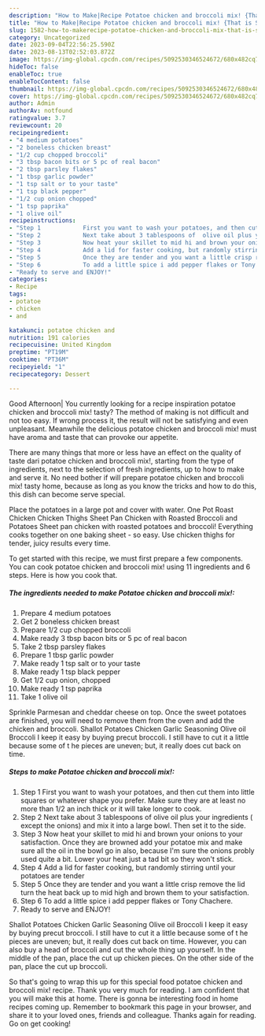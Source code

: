 ```yaml
---
description: "How to Make|Recipe Potatoe chicken and broccoli mix! {That is Simple"
title: "How to Make|Recipe Potatoe chicken and broccoli mix! {That is Simple"
slug: 1582-how-to-makerecipe-potatoe-chicken-and-broccoli-mix-that-is-simple
category: Uncategorized
date: 2023-09-04T22:56:25.590Z
date: 2023-08-13T02:52:03.872Z
image: https://img-global.cpcdn.com/recipes/5092530346524672/680x482cq70/potatoe-chicken-and-broccoli-mix-recipe-main-photo.jpg
hideToc: false
enableToc: true
enableTocContent: false
thumbnail: https://img-global.cpcdn.com/recipes/5092530346524672/680x482cq70/potatoe-chicken-and-broccoli-mix-recipe-main-photo.jpg
cover: https://img-global.cpcdn.com/recipes/5092530346524672/680x482cq70/potatoe-chicken-and-broccoli-mix-recipe-main-photo.jpg
author: Admin
authorAv: notfound
ratingvalue: 3.7
reviewcount: 20
recipeingredient:
- "4 medium potatoes"
- "2 boneless chicken breast"
- "1/2 cup chopped broccoli"
- "3 tbsp bacon bits or 5 pc of real bacon"
- "2 tbsp parsley flakes"
- "1 tbsp garlic powder"
- "1 tsp salt or to your taste"
- "1 tsp black pepper"
- "1/2 cup onion chopped"
- "1 tsp paprika"
- "1 olive oil"
recipeinstructions:
- "Step 1            First you want to wash your potatoes, and then cut them into little squares or whatever shape you prefer. Make sure they are at least no more than 1/2 an inch thick or it will take longer to cook."
- "Step 2            Next take about 3 tablespoons of  olive oil plus your ingredients ( except the onions) and mix it into a large bowl. Then set it to the side."
- "Step 3            Now heat your skillet to mid hi and brown your onions to your satisfaction. Once they are browned add your potatoe mix and make sure all the oil in the bowl go in also, because I&#39;m sure the onions probly used quite a bit. Lower your heat just a tad bit so they won&#39;t stick."
- "Step 4            Add a lid for faster cooking, but randomly stirring until your potatoes are tender"
- "Step 5            Once they are tender and you want a little crisp remove the lid turn the heat back up to mid high and brown them to your satisfaction."
- "Step 6            To add a little spice i add pepper flakes or Tony Chachere."
- "Ready to serve and ENJOY!"
categories:
- Recipe
tags:
- potatoe
- chicken
- and

katakunci: potatoe chicken and 
nutrition: 191 calories
recipecuisine: United Kingdom
preptime: "PT19M"
cooktime: "PT36M"
recipeyield: "1"
recipecategory: Dessert

---
```



Good Afternoon| You currently looking for a recipe inspiration potatoe chicken and broccoli mix! tasty? The method of making is not difficult and not too easy. If wrong process it, the result will not be satisfying and even unpleasant. Meanwhile the delicious potatoe chicken and broccoli mix! must have aroma and taste that can provoke our appetite.






There are many things that more or less have an effect on the quality of taste dari potatoe chicken and broccoli mix!, starting from the type of ingredients, next to the selection of fresh ingredients, up to how to make and serve it. No need bother if will prepare potatoe chicken and broccoli mix! tasty home, because as long as you know the tricks and how to do this, this dish can become serve  special.


Place the potatoes in a large pot and cover with water. One Pot Roast Chicken Chicken Thighs Sheet Pan Chicken with Roasted Broccoli and Potatoes Sheet pan chicken with roasted potatoes and broccoli! Everything cooks together on one baking sheet - so easy. Use chicken thighs for tender, juicy results every time.


To get started with this recipe, we must first prepare a few components. You can cook potatoe chicken and broccoli mix! using 11 ingredients and 6 steps. Here is how you cook that.

<!--inarticleads1-->

##### The ingredients needed to make Potatoe chicken and broccoli mix!:

1. Prepare 4 medium potatoes
1. Get 2 boneless chicken breast
1. Prepare 1/2 cup chopped broccoli
1. Make ready 3 tbsp bacon bits or 5 pc of real bacon
1. Take 2 tbsp parsley flakes
1. Prepare 1 tbsp garlic powder
1. Make ready 1 tsp salt or to your taste
1. Make ready 1 tsp black pepper
1. Get 1/2 cup onion, chopped
1. Make ready 1 tsp paprika
1. Take 1 olive oil


Sprinkle Parmesan and cheddar cheese on top. Once the sweet potatoes are finished, you will need to remove them from the oven and add the chicken and broccoli. Shallot Potatoes Chicken Garlic Seasoning Olive oil Broccoli I keep it easy by buying precut broccoli. I still have to cut it a little because some of t he pieces are uneven; but, it really does cut back on time. 

<!--inarticleads2-->

##### Steps to make Potatoe chicken and broccoli mix!:

1. Step 1            First you want to wash your potatoes, and then cut them into little squares or whatever shape you prefer. Make sure they are at least no more than 1/2 an inch thick or it will take longer to cook.
1. Step 2            Next take about 3 tablespoons of  olive oil plus your ingredients ( except the onions) and mix it into a large bowl. Then set it to the side.
1. Step 3            Now heat your skillet to mid hi and brown your onions to your satisfaction. Once they are browned add your potatoe mix and make sure all the oil in the bowl go in also, because I&#39;m sure the onions probly used quite a bit. Lower your heat just a tad bit so they won&#39;t stick.
1. Step 4            Add a lid for faster cooking, but randomly stirring until your potatoes are tender
1. Step 5            Once they are tender and you want a little crisp remove the lid turn the heat back up to mid high and brown them to your satisfaction.
1. Step 6            To add a little spice i add pepper flakes or Tony Chachere.
1. Ready to serve and ENJOY!

Shallot Potatoes Chicken Garlic Seasoning Olive oil Broccoli I keep it easy by buying precut broccoli. I still have to cut it a little because some of t he pieces are uneven; but, it really does cut back on time. However, you can also buy a head of broccoli and cut the whole thing up yourself. In the middle of the pan, place the cut up chicken pieces. On the other side of the pan, place the cut up broccoli. 

So that's going to wrap this up for this special food potatoe chicken and broccoli mix! recipe. Thank you very much for reading. I am confident that you will make this at home. There is gonna be interesting food in home recipes coming up. Remember to bookmark this page in your browser, and share it to your loved ones, friends and colleague. Thanks again for reading. Go on get cooking!
